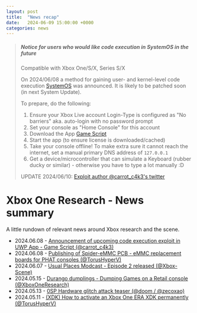 ```yaml
---
layout: post
title:  "News recap"
date:   2024-06-09 15:00:00 +0000
categories: news
---
```


> ##### Notice for users who would like code execution in SystemOS in the future
>
> Compatible with Xbox One/S/X, Series S/X
>
> On 2024/06/08 a method for gaining user- and kernel-level code execution [SystemOS](https://xboxoneresearch.github.io/wiki/operating-system/xbox-operating-system/#system) was announced.
> It is likely to be patched soon (in next System Update).
>
> To prepare, do the following:
> 1. Ensure your Xbox Live account Login-Type is configured as "No barriers" aka. auto-login with no password prompt
> 2. Set your console as "Home Console" for this account
> 3. Download the App [Game Script](https://apps.microsoft.com/detail/9pb1gw72nv4w)
> 4. Start the app (to ensure license is downloaded/cached)
> 5. Take your console offline! To make extra sure it cannot reach the internet, set a manual primary DNS address of `127.0.0.1`
> 6. Get a device/microcontroller that can simulate a Keyboard (rubber ducky or similar) - otherwise you have to type a lot manually :D
>
> UPDATE 2024/06/10: [Exploit author @carrot_c4k3's twitter](https://nitter.poast.org/carrot_c4k3/status/1799981812523172027#m)

# Xbox One Research - News summary

A little rundown of relevant news around Xbox research and the scene.

- 2024.06.08 - [Announcement of upcoming code execution exploit in UWP App - Game Script (@carrot_c4k3)](https://xboxoneresearch.github.io/wiki/exploits/game-script-code-exec/)
- 2024.06.08 - [Publishing of Spider-eMMC PCB - eMMC replacement boards for PHAT consoles (@TorusHyperV)](https://github.com/xboxoneresearch/Spider-eMMC)
- 2024.06.07 - [Usual Places Modcast - Episode 2 released (@Xbox-Scene)](https://www.reddit.com/r/originalxbox/comments/1daucm4/the_usual_places_modcast_episode_2_is_out_now_a/)
- 2024.05.15 - [Durango dumplings - Dumping Games on a Retail console (@XboxOneResearch)](https://xboxoneresearch.github.io/games/2024/05/15/xbox-dump-games.html)
- 2024.05.13 - [0SP Hardware glitch attack teaser (@doom / @zecoxao)](https://x.com/notnotzecoxao/status/1789845232382517330)
- 2024.05.11 - [(XDK) How to activate an Xbox One ERA XDK permanently (@TorusHyperV)](https://torushyperv.github.io/xb1-xdk-activation-trick/xb1-xdk-activation-trick.html)
